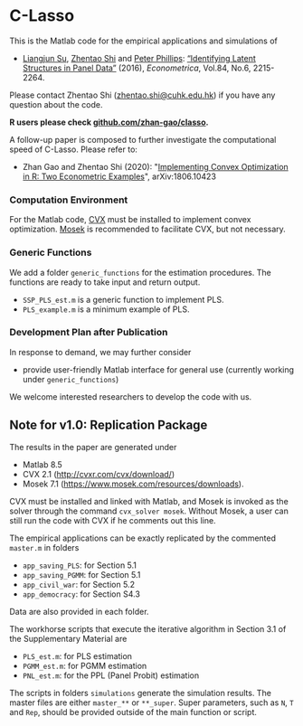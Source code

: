 # C-Lasso

This is the Matlab code for the empirical applications and simulations of

* [Liangjun Su](http://www.mysmu.edu/faculty/ljsu/), [Zhentao Shi](http://www.zhentaoshi.com/) and [Peter Phillips](http://korora.econ.yale.edu/phillips/): [“Identifying Latent Structures in Panel Data”](http://onlinelibrary.wiley.com/doi/10.3982/ECTA12560/full) (2016), *Econometrica*, Vol.84, No.6, 2215-2264.

Please contact Zhentao Shi ([zhentao.shi@cuhk.edu.hk](zhentao.shi@cuhk.edu.hk)) if you have any question about the code.

**R users please check [github.com/zhan-gao/classo](https://github.com/zhan-gao/classo).**

A follow-up paper is composed to further investigate the computational speed of C-Lasso. Please refer to:

* Zhan Gao and Zhentao Shi (2020): "[Implementing Convex Optimization in R: Two Econometric Examples](https://arxiv.org/abs/1806.10423)", arXiv:1806.10423

### Computation Environment

For the Matlab code, [CVX](http://cvxr.com/cvx/download/) must be installed to implement convex optimization.
[Mosek](https://www.mosek.com/resources/downloads) is recommended to facilitate CVX, but not necessary.

### Generic Functions

We add a folder `generic_functions` for the estimation procedures.
The functions are ready to take input and return output.

* `SSP_PLS_est.m` is a generic function to implement PLS.
* `PLS_example.m` is a minimum example of PLS.

### Development Plan after Publication

In response to demand, we may further consider

* provide user-friendly Matlab interface for general use (currently working under `generic_functions`)

We welcome interested researchers to develop the code with us.


## Note for v1.0: Replication Package
The results in the paper are generated under
* Matlab 8.5
* CVX 2.1 (http://cvxr.com/cvx/download/)  
* Mosek 7.1 (https://www.mosek.com/resources/downloads).

CVX must be installed and linked with Matlab, and Mosek is invoked as the solver through the command `cvx_solver mosek`. Without Mosek, a user can still run the code with CVX if he comments out this line.

The empirical applications can be exactly replicated by the commented `master.m` in folders
* `app_saving_PLS`: for Section 5.1
* `app_saving_PGMM`: for Section 5.1
* `app_civil_war`: for Section 5.2
* `app_democracy`: for Section S4.3

Data are also provided in each folder.

The workhorse scripts that execute the iterative algorithm in Section 3.1 of the Supplementary Material are
* `PLS_est.m`: for PLS estimation
* `PGMM_est.m`: for PGMM estimation
* `PNL_est.m`: for the PPL (Panel Probit) estimation

The scripts in folders `simulations` generate the simulation results. The master files are either `master_**` or `**_super`. Super parameters, such as `N`, `T` and `Rep`, should be provided outside of the main function or script.
